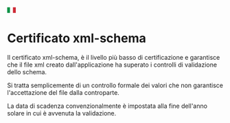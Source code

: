 [![it](https://github.com/zeroincombenze/grymb/blob/master/flags/it_IT.png)](https://www.facebook.com/groups/openerp.italia/)

Certificato xml-schema
======================

Il certificato xml-schema, è il livello più basso di certificazione e garantisce
che il file xml creato dall'applicazione ha superato i controlli di validazione
dello schema.

Si tratta semplicemente di un controllo formale dei valori che non garantisce
l'accettazione del file dalla controparte.

La data di scadenza convenzionalmente è impostata alla fine dell'anno solare
in cui è avvenuta la validazione.